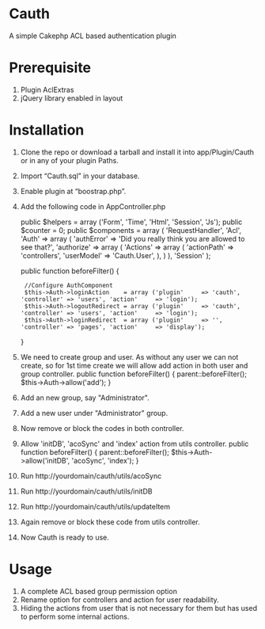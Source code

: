 Cauth
=====

A simple Cakephp ACL based authentication plugin

Prerequisite
============
1. Plugin AclExtras
2. jQuery library enabled in layout

Installation
============
1. Clone the repo or download a tarball and install it into app/Plugin/Cauth or in any of your plugin Paths.
2. Import “Cauth.sql” in your database.
3. Enable plugin at “boostrap.php”.
4. Add the following code in AppController.php

    public $helpers    = array ('Form', 'Time', 'Html', 'Session', 'Js');
    public $counter    = 0;
    public $components = array (
        'RequestHandler',
        'Acl',
        'Auth' => array (
            'authError' => 'Did you really think you are allowed to see that?',
            'authorize' => array (
                'Actions' => array (
                    'actionPath' => 'controllers',
                    'userModel'  => 'Cauth.User',
                ),
            )
        ),
        'Session'
    );

    public function beforeFilter() {

        //Configure AuthComponent
        $this->Auth->loginAction    = array ('plugin'     => 'cauth', 'controller' => 'users', 'action'     => 'login');
        $this->Auth->logoutRedirect = array ('plugin'     => 'cauth', 'controller' => 'users', 'action'     => 'login');
        $this->Auth->loginRedirect  = array ('plugin'     => '', 'controller' => 'pages', 'action'     => 'display');

    }
5. We need to create group and user. As without any user we can not create, so for 1st time create we will allow add action in both user and group controller.
    public function beforeFilter() {
        parent::beforeFilter();
        $this->Auth->allow('add');
    }
6. Add an new group, say "Administrator".
7. Add a new user under "Administrator" group.
8. Now remove or block the codes in both controller.
9. Allow 'initDB', 'acoSync' and 'index' action from utils controller.
    public function beforeFilter() {
        parent::beforeFilter();
        $this->Auth->allow('initDB', 'acoSync', 'index');
    }
10. Run http://yourdomain/cauth/utils/acoSync
11. Run http://yourdomain/cauth/utils/initDB
12. Run http://yourdomain/cauth/utils/updateItem
13. Again remove or block these code from utils controller.
14. Now Cauth is ready to use.

Usage
=====
1. A complete ACL based group permission option
2. Rename option for controllers and action for user readability.
3. Hiding the actions from user that is not necessary for them but has used to perform some internal actions.
